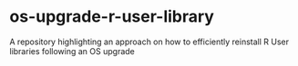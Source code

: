 # os-upgrade-r-user-library
A repository highlighting an approach on how to efficiently reinstall R User libraries following an OS upgrade 
